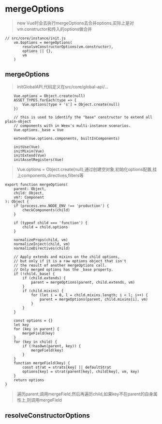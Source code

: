 # mergeOptions

> new Vue时会去执行mergeOptions去合并options,实际上是对vm.constructor和传入的options做合并

```
// src/core/instance/init.js
    vm.$options = mergeOptions(
        resolveConstructorOptions(vm.constructor),
        options || {},
        vm
    )
```

## mergeOptions

> initGlobalAPI,代码定义在src/core/global-api/...

```
    Vue.options = Object.create(null)
    ASSET_TYPES.forEach(type => {
        Vue.options[type + 's'] = Object.create(null)
    })

    // this is used to identify the "base" constructor to extend all plain-object
    // components with in Weex's multi-instance scenarios.
    Vue.options._base = Vue

    extend(Vue.options.components, builtInComponents)

    initUse(Vue)
    initMixin(Vue)
    initExtend(Vue)
    initAssetRegisters(Vue)

```

> Vue.options = Object.create(null),通过创建空对象,初始化options配置,挂上components,directives,filters等

```
export function mergeOptions(
    parent: Object,
    child: Object,
    vm?: Component
): Object {
    if (process.env.NODE_ENV !== 'production') {
        checkComponents(child)
    }

    if (typeof child === 'function') {
        child = child.options
    }

    normalizeProps(child, vm)
    normalizeInject(child, vm)
    normalizeDirectives(child)

    // Apply extends and mixins on the child options,
    // but only if it is a raw options object that isn't
    // the result of another mergeOptions call.
    // Only merged options has the _base property.
    if (!child._base) {
        if (child.extends) {
            parent = mergeOptions(parent, child.extends, vm)
        }
        if (child.mixins) {
            for (let i = 0, l = child.mixins.length; i < l; i++) {
                parent = mergeOptions(parent, child.mixins[i], vm)
            }
        }
    }

    const options = {}
    let key
    for (key in parent) {
        mergeField(key)
    }
    for (key in child) {
        if (!hasOwn(parent, key)) {
            mergeField(key)
        }
    }
    function mergeField(key) {
        const strat = strats[key] || defaultStrat
        options[key] = strat(parent[key], child[key], vm, key)
    }
    return options
}
```
> 遍历parent,调用mergeField,然后再遍历child,如果key不在parent的自身属性上,则调用mergeField

## resolveConstructorOptions